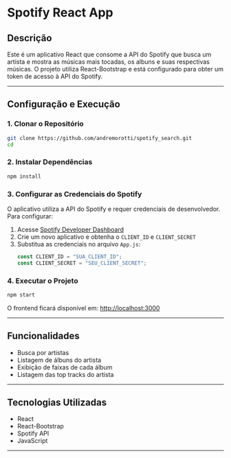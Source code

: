# Spotify React App

## Descrição
Este é um aplicativo React que consome a API do Spotify que busca um artista e mostra as músicas mais tocadas, os albuns e suas respectivas músicas. O projeto utiliza React-Bootstrap e está configurado para obter um token de acesso à API do Spotify.

---

## Configuração e Execução

### 1. Clonar o Repositório
```sh
git clone https://github.com/andremorotti/spotify_search.git
cd 
```

### 2. Instalar Dependências
```sh
npm install
```

### 3. Configurar as Credenciais do Spotify
O aplicativo utiliza a API do Spotify e requer credenciais de desenvolvedor. Para configurar:
1. Acesse [Spotify Developer Dashboard](https://developer.spotify.com/dashboard/applications)
2. Crie um novo aplicativo e obtenha o `CLIENT_ID` e `CLIENT_SECRET`
3. Substitua as credenciais no arquivo `App.js`:
   ```js
   const CLIENT_ID = "SUA_CLIENT_ID";
   const CLIENT_SECRET = "SEU_CLIENT_SECRET";
   ```

### 4. Executar o Projeto
```sh
npm start
```
O frontend ficará disponível em: [http://localhost:3000](http://localhost:3000)

---

## Funcionalidades
- Busca por artistas
- Listagem de álbuns do artista
- Exibição de faixas de cada álbum
- Listagem das top tracks do artista

---

## Tecnologias Utilizadas
- React
- React-Bootstrap
- Spotify API
- JavaScript

---
